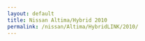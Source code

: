 ```yaml
---
layout: default
title: Nissan Altima/Hybrid 2010
permalink: /nissan/Altima/HybridLINK/2010/
---
```

